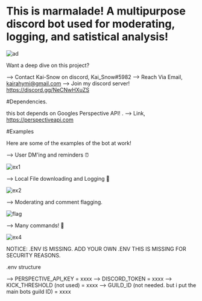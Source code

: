 # This is marmalade! A multipurpose discord bot used for moderating, logging, and satistical analysis!

![ad](https://user-images.githubusercontent.com/132199341/235350727-7115caf7-ba2a-4658-848c-4d87d82d7635.png)

Want a deep dive on this project? 

--> Contact Kai-Snow on discord, Kai_Snow#5982
--> Reach Via Email, kairahymi@gmail.com
--> Join my discord server! https://discord.gg/NeCNwHXuZS

#Dependencies.

this bot depends on Googles Perspective API! . 
--> Link, https://perspectiveapi.com

#Examples

Here are some of the examples of the bot at work!

--> User DM'ing and reminders ⏰

![ex1](https://user-images.githubusercontent.com/132199341/235350746-72426737-9a7a-46ef-bd18-86a8865ea96c.PNG)


--> Local File downloading and Logging 🔽

![ex2](https://user-images.githubusercontent.com/132199341/235350762-89822f5f-a86f-42fd-9981-02d166590cac.PNG)

--> Moderating and comment flagging.

![flag](https://user-images.githubusercontent.com/132199341/235350772-5f4fe2c1-3d6e-46c2-b95f-cdde387e7fd7.PNG)


--> Many commands! 🧡


![ex4](https://user-images.githubusercontent.com/132199341/235350775-8684d2cd-a168-4f76-9055-2025b9c6fb3b.PNG)

NOTICE: .ENV IS MISSING. ADD YOUR OWN .ENV THIS IS MISSING FOR SECURITY REASONS. 

.env structure

--> PERSPECTIVE_API_KEY = xxxx
--> DISCORD_TOKEN = xxxx
--> KICK_THRESHOLD (not used) = xxxx
--> GUILD_ID (not needed. but i put the main bots guild ID) = xxxx






